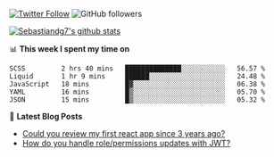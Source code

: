 <!--
[![visitors](https://visitor-badge.glitch.me/badge?page_id=sebastiandg7.sebastiandg7)](https://github.com/sebastiandg7)
-->
[![Twitter Follow](https://img.shields.io/twitter/follow/sebastiandg7?style=social&label=Follow)](https://twitter.com/sebastiandg7)
![GitHub followers](https://img.shields.io/github/followers/sebastiandg7?label=Follow&style=social)

[![Sebastiandg7's github stats](https://github-readme-stats.vercel.app/api?username=sebastiandg7)](https://github.com/anuraghazra/github-readme-stats)

📊 **This week I spent my time on**
<!--START_SECTION:waka-->
```text
SCSS         2 hrs 40 mins   ██████████████░░░░░░░░░░░   56.57 % 
Liquid       1 hr 9 mins     ██████░░░░░░░░░░░░░░░░░░░   24.48 % 
JavaScript   18 mins         █▓░░░░░░░░░░░░░░░░░░░░░░░   06.38 % 
YAML         16 mins         █▒░░░░░░░░░░░░░░░░░░░░░░░   05.70 % 
JSON         15 mins         █▒░░░░░░░░░░░░░░░░░░░░░░░   05.32 % 
```
<!--END_SECTION:waka-->

📕 **Latest Blog Posts**
<!-- BLOG-POST-LIST:START -->
- [Could you review my first react app since 3 years ago?](https://dev.to/sebastiandg7/could-you-review-my-first-react-app-since-3-years-ago-3nbh)
- [How do you handle role/permissions updates with JWT?](https://dev.to/sebastiandg7/how-do-you-handle-role-permissions-updates-with-jwt-3778)
<!-- BLOG-POST-LIST:END -->
